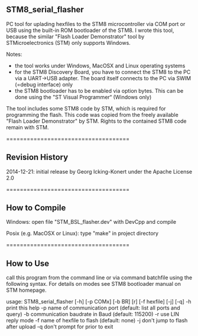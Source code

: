STM8_serial_flasher
-------------------

PC tool for uplading hexfiles to the STM8 microcontroller via COM port or USB using the built-in ROM bootloader of the STM8. I wrote this tool, because the similar "Flash Loader Demonstrator" tool by STMicroelectronics (STM) only supports Windows.

Notes:
  - the tool works under Windows, MacOSX and Linux operating systems
  - for the STM8 Discovery Board, you have to connect the STM8 to the PC via a UART->USB adapter. The board itself connects to the PC via SWIM (=debug interface) only
  - the STM8 bootloader has to be enabled via option bytes. This can be done using the "ST Visual Programmer“ (Windows only)

The tool includes some STM8 code by STM, which is required for programming the flash. This code was copied from the freely available "Flash Loader Demonstrator" by STM. Rights to the contained STM8 code remain with STM.

====================================

Revision History
----------------

2014-12-21: initial release by Georg Icking-Konert under the Apache License 2.0

====================================

How to Compile
--------------

Windows: open file "STM_BSL_flasher.dev" with DevCpp and compile

Posix (e.g. MacOSX or Linux): type "make" in project directory

====================================

How to Use
----------

call this program from the command line or via command batchfile using the following syntax. For details on modes see STM8 bootloader manual on STM homepage.

usage: STM8_serial_flasher [-h] [-p COMx] [-b BR] [r] [-f hexfile] [-j] [-q]
  -h    print this help
  -p    name of communication port (default: list all ports and query)
  -b    communication baudrate in Baud (default: 115200)
  -r    use LIN reply mode
  -f    name of hexfile to flash (default: none)
  -j    don't jump to flash after upload
  -q    don't prompt for <return> prior to exit
